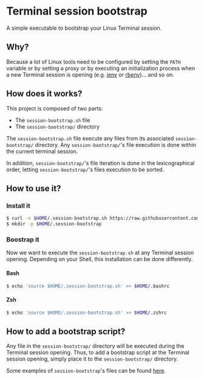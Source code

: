 # Terminal session bootstrap

A simple executable to bootstrap your Linux Terminal session.

## Why?

Because a lot of Linux tools need to be configured by setting the `PATH` variable or by setting a proxy or by executing an initialization process when a new Terminal session is opening (e.g. [jenv](http://www.jenv.be/) or [rbenv](https://github.com/rbenv/rbenv))... and so on.  

## How does it works?

This project is composed of two parts:
- The `session-bootstrap.sh` file
- The `session-bootstrap/` directory

The `session-bootstrap.sh` file execute any files from its associated `session-bootstrap/` directory. Any `session-bootstrap/`'s file execution is done within the current terminal session.  

In addition, `session-bootstrap/`'s file iteration is done in the lexicographical order, letting `session-bootstrap/`'s files execution to be sorted.

## How to use it?

### Install it

```bash
$ curl -o $HOME/.session-bootstrap.sh https://raw.githubusercontent.com/abourdon/terminal-session-bootstrap/master/session-bootstrap.sh
$ mkdir -p $HOME/.session-bootstrap
```

### Boostrap it

Now we want to execute the `session-bootstrap.sh` at any Terminal session opening. Depending on your Shell, this installation can be done differently.

#### Bash

```bash
$ echo 'source $HOME/.session-bootstrap.sh' >> $HOME/.bashrc
```

#### Zsh

```bash
$ echo 'source $HOME/.session-bootstrap.sh' >> $HOME/.zshrc
```

## How to add a bootstrap script?

Any file in the `session-bootstrap/` directory will be executed during the Terminal session opening. Thus, to add a bootstrap script at the Terminal session opening, simply place it to the `session-bootstrap/` directory.  

Some examples of `session-bootstrap`'s files can be found [here](session-bootstrap/).